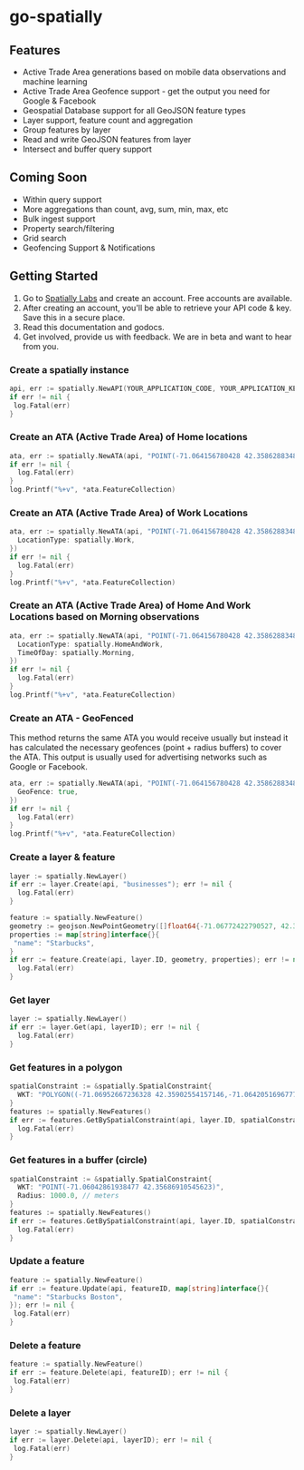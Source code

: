 # go-spatially

## Features

* Active Trade Area generations based on mobile data observations and machine learning
* Active Trade Area Geofence support - get the output you need for Google & Facebook
* Geospatial Database support for all GeoJSON feature types
* Layer support, feature count and aggregation
* Group features by layer
* Read and write GeoJSON features from layer
* Intersect and buffer query support

## Coming Soon

* Within query support
* More aggregations than count, avg, sum, min, max, etc
* Bulk ingest support
* Property search/filtering
* Grid search
* Geofencing Support & Notifications

## Getting Started

1.  Go to [Spatially Labs](https://labs.spatially.com) and create an account. Free accounts are available.
2.  After creating an account, you'll be able to retrieve your API code & key. Save this in a secure place.
3.  Read this documentation and godocs.
4.  Get involved, provide us with feedback. We are in beta and want to hear from you.

### Create a spatially instance

```go
api, err := spatially.NewAPI(YOUR_APPLICATION_CODE, YOUR_APPLICATION_KEY)
if err != nil {
 log.Fatal(err)
}
```

### Create an ATA (Active Trade Area) of Home locations

```go
ata, err := spatially.NewATA(api, "POINT(-71.064156780428 42.35862883483673)", nil)
if err != nil {
  log.Fatal(err)
}
log.Printf("%+v", *ata.FeatureCollection)
```

### Create an ATA (Active Trade Area) of Work Locations

```go
ata, err := spatially.NewATA(api, "POINT(-71.064156780428 42.35862883483673)", &spatially.ATAOptions{
  LocationType: spatially.Work,
})
if err != nil {
  log.Fatal(err)
}
log.Printf("%+v", *ata.FeatureCollection)
```

### Create an ATA (Active Trade Area) of Home And Work Locations based on Morning observations

```go
ata, err := spatially.NewATA(api, "POINT(-71.064156780428 42.35862883483673)", &spatially.ATAOptions{
  LocationType: spatially.HomeAndWork,
  TimeOfDay: spatially.Morning,
})
if err != nil {
  log.Fatal(err)
}
log.Printf("%+v", *ata.FeatureCollection)
```

### Create an ATA - GeoFenced

This method returns the same ATA you would receive usually but instead it has calculated the necessary geofences (point + radius buffers) to cover the ATA. This output is usually used for advertising networks such as Google or Facebook.

```go
ata, err := spatially.NewATA(api, "POINT(-71.064156780428 42.35862883483673)", &spatially.ATAOptions{
  GeoFence: true,
})
if err != nil {
  log.Fatal(err)
}
log.Printf("%+v", *ata.FeatureCollection)
```

### Create a layer & feature

```go
layer := spatially.NewLayer()
if err := layer.Create(api, "businesses"); err != nil {
  log.Fatal(err)
}

feature := spatially.NewFeature()
geometry := geojson.NewPointGeometry([]float64{-71.06772422790527, 42.35848049347556})
properties := map[string]interface{}{
 "name": "Starbucks",
}
if err := feature.Create(api, layer.ID, geometry, properties); err != nil {
  log.Fatal(err)
}
```

### Get layer

```go
layer := spatially.NewLayer()
if err := layer.Get(api, layerID); err != nil {
  log.Fatal(err)
}
```

### Get features in a polygon

```go
spatialConstraint := &spatially.SpatialConstraint{
  WKT: "POLYGON((-71.06952667236328 42.35902554157146,-71.06420516967773 42.35902554157146,-71.06420516967773 42.3563616979687,-71.06952667236328 42.3563616979687,-71.06952667236328 42.35902554157146))"
}
features := spatially.NewFeatures()
if err := features.GetBySpatialConstraint(api, layer.ID, spatialConstraint); err != nil {
  log.Fatal(err)
}
```

### Get features in a buffer (circle)

```go
spatialConstraint := &spatially.SpatialConstraint{
  WKT: "POINT(-71.06042861938477 42.35686910545623)",
  Radius: 1000.0, // meters
}
features := spatially.NewFeatures()
if err := features.GetBySpatialConstraint(api, layer.ID, spatialConstraint); err != nil {
  log.Fatal(err)
}
```

### Update a feature

```go
feature := spatially.NewFeature()
if err := feature.Update(api, featureID, map[string]interface{}{
 "name": "Starbucks Boston",
}); err != nil {
 log.Fatal(err)
}
```

### Delete a feature

```go
feature := spatially.NewFeature()
if err := feature.Delete(api, featureID); err != nil {
 log.Fatal(err)
}
```

### Delete a layer

```go
layer := spatially.NewLayer()
if err := layer.Delete(api, layerID); err != nil {
 log.Fatal(err)
}
```
